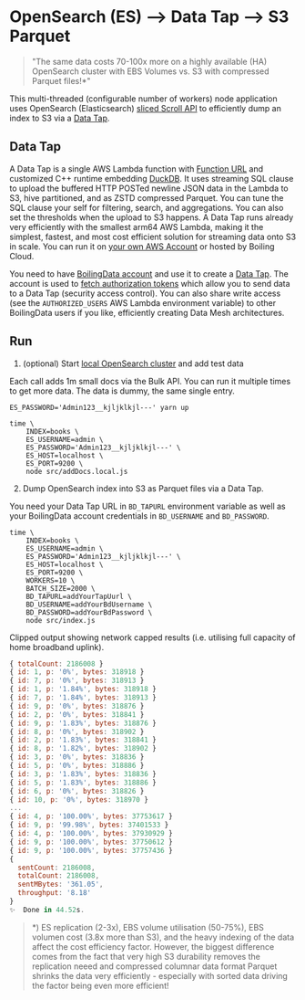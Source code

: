 # OpenSearch (ES) --> Data Tap --> S3 Parquet

> "The same data costs 70-100x more on a highly available (HA) OpenSearch cluster with EBS Volumes vs. S3 with compressed Parquet files!\*"

This multi-threaded (configurable number of workers) node application uses OpenSearch (Elasticsearch) [sliced Scroll API](https://opensearch.org/docs/latest/search-plugins/searching-data/paginate/#scroll-search) to efficiently dump an index to S3 via a [Data Tap](https://github.com/boilingdata/data-taps-template).

## Data Tap

A Data Tap is a single AWS Lambda function with [Function URL](https://docs.aws.amazon.com/lambda/latest/dg/lambda-urls.html) and customized C++ runtime embedding [DuckDB](https://www.duckdb.org/). It uses streaming SQL clause to upload the buffered HTTP POSTed newline JSON data in the Lambda to S3, hive partitioned, and as ZSTD compressed Parquet. You can tune the SQL clause your self for filtering, search, and aggregations. You can also set the thresholds when the upload to S3 happens. A Data Tap runs already very efficiently with the smallest arm64 AWS Lambda, making it the simplest, fastest, and most cost efficient solution for streaming data onto S3 in scale. You can run it on [your own AWS Account](https://github.com/boilingdata/data-taps-template) or hosted by Boiling Cloud.

You need to have [BoilingData account](https://github.com/boilingdata/boilingdata-bdcli) and use it to create a [Data Tap](https://github.com/boilingdata/data-taps-template). The account is used to [fetch authorization tokens](https://github.com/boilingdata/data-taps-template?tab=readme-ov-file#3-get-token-and-ingestion-url-and-send-data) which allow you to send data to a Data Tap (security access control). You can also share write access (see the `AUTHORIZED_USERS` AWS Lambda environment variable) to other BoilingData users if you like, efficiently creating Data Mesh architectures.

## Run

1. (optional) Start [local OpenSearch cluster](docker-compose.yaml) and add test data

Each call adds 1m small docs via the Bulk API. You can run it multiple times to get more data. The data is dummy, the same single entry.

```shell
ES_PASSWORD='Admin123__kjljklkjl---' yarn up

time \
    INDEX=books \
    ES_USERNAME=admin \
    ES_PASSWORD='Admin123__kjljklkjl---' \
    ES_HOST=localhost \
    ES_PORT=9200 \
    node src/addDocs.local.js
```

2. Dump OpenSearch index into S3 as Parquet files via a Data Tap.

You need your Data Tap URL in `BD_TAPURL` environment variable as well as your BoilingData account credentials in `BD_USERNAME` and `BD_PASSWORD`.

```shell
time \
    INDEX=books \
    ES_USERNAME=admin \
    ES_PASSWORD='Admin123__kjljklkjl---' \
    ES_HOST=localhost \
    ES_PORT=9200 \
    WORKERS=10 \
    BATCH_SIZE=2000 \
    BD_TAPURL=addYourTapUurl \
    BD_USERNAME=addYourBdUsername \
    BD_PASSWORD=addYourBdPassword \
    node src/index.js
```

Clipped output showing network capped results (i.e. utilising full capacity of home broadband uplink).

```javascript
{ totalCount: 2186008 }
{ id: 1, p: '0%', bytes: 318918 }
{ id: 7, p: '0%', bytes: 318913 }
{ id: 1, p: '1.84%', bytes: 318918 }
{ id: 7, p: '1.84%', bytes: 318913 }
{ id: 9, p: '0%', bytes: 318876 }
{ id: 2, p: '0%', bytes: 318841 }
{ id: 9, p: '1.83%', bytes: 318876 }
{ id: 8, p: '0%', bytes: 318902 }
{ id: 2, p: '1.83%', bytes: 318841 }
{ id: 8, p: '1.82%', bytes: 318902 }
{ id: 3, p: '0%', bytes: 318836 }
{ id: 5, p: '0%', bytes: 318886 }
{ id: 3, p: '1.83%', bytes: 318836 }
{ id: 5, p: '1.83%', bytes: 318886 }
{ id: 6, p: '0%', bytes: 318826 }
{ id: 10, p: '0%', bytes: 318970 }
...
{ id: 4, p: '100.00%', bytes: 37753617 }
{ id: 9, p: '99.98%', bytes: 37401533 }
{ id: 4, p: '100.00%', bytes: 37930929 }
{ id: 9, p: '100.00%', bytes: 37750612 }
{ id: 9, p: '100.00%', bytes: 37757436 }
{
  sentCount: 2186008,
  totalCount: 2186008,
  sentMBytes: '361.05',
  throughput: '8.18'
}
✨  Done in 44.52s.
```

> \*) ES replication (2-3x), EBS volume utilisation (50-75%), EBS volumen cost (3.8x more than S3), and the heavy indexing of the data affect the cost efficiency factor. However, the biggest difference comes from the fact that very high S3 durability removes the replication neeed and compressed columnar data format Parquet shrinks the data very efficiently - especially with sorted data driving the factor being even more efficient!
